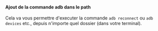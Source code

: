 

#### Ajout de la commande adb dans le path

Cela va vous permettre d'executer la commande `adb reconnect`
ou `adb devices` etc., depuis n'importe quel dossier (dans votre terminal).
